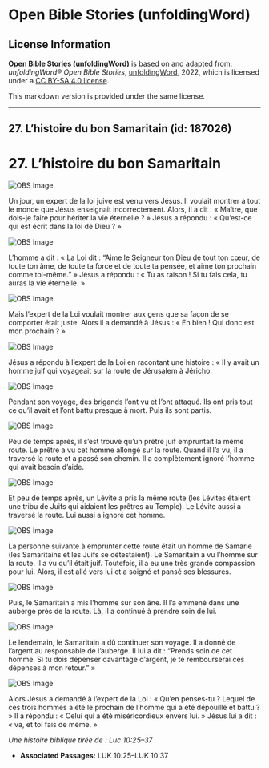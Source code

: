 # Open Bible Stories (unfoldingWord)

## License Information

**Open Bible Stories (unfoldingWord)** is based on and adapted from: _unfoldingWord® Open Bible Stories_, [unfoldingWord](https://unfoldingword.org/utw), 2022, which is licensed under a [CC BY-SA 4.0 license](https://creativecommons.org/licenses/by-sa/4.0/legalcode.en).

This markdown version is provided under the same license.



--------------------------------

## 27. L’histoire du bon Samaritain (id: 187026)

27\. L’histoire du bon Samaritain
=================================

![OBS Image](https://cdn.aquifer.bible/aquifer-content/resources/UWOBS/jpg/360px/obs-en-27-01.jpg)

Un jour, un expert de la loi juive est venu vers Jésus. Il voulait montrer à tout le monde que Jésus enseignait incorrectement. Alors, il a dit : « Maître, que dois\-je faire pour hériter la vie éternelle ? » Jésus a répondu : « Qu’est\-ce qui est écrit dans la loi de Dieu ? »

![OBS Image](https://cdn.aquifer.bible/aquifer-content/resources/UWOBS/jpg/360px/obs-en-27-02.jpg)

L’homme a dit : « La Loi dit : “Aime le Seigneur ton Dieu de tout ton cœur, de toute ton âme, de toute ta force et de toute ta pensée, et aime ton prochain comme toi\-même.” » Jésus a répondu : « Tu as raison ! Si tu fais cela, tu auras la vie éternelle. »

![OBS Image](https://cdn.aquifer.bible/aquifer-content/resources/UWOBS/jpg/360px/obs-en-27-03.jpg)

Mais l’expert de la Loi voulait montrer aux gens que sa façon de se comporter était juste. Alors il a demandé à Jésus : « Eh bien ! Qui donc est mon prochain ? »

![OBS Image](https://cdn.aquifer.bible/aquifer-content/resources/UWOBS/jpg/360px/obs-en-27-04.jpg)

Jésus a répondu à l’expert de la Loi en racontant une histoire : « Il y avait un homme juif qui voyageait sur la route de Jérusalem à Jéricho.

![OBS Image](https://cdn.aquifer.bible/aquifer-content/resources/UWOBS/jpg/360px/obs-en-27-05.jpg)

Pendant son voyage, des brigands l’ont vu et l’ont attaqué. Ils ont pris tout ce qu’il avait et l’ont battu presque à mort. Puis ils sont partis.

![OBS Image](https://cdn.aquifer.bible/aquifer-content/resources/UWOBS/jpg/360px/obs-en-27-06.jpg)

Peu de temps après, il s’est trouvé qu’un prêtre juif empruntait la même route. Le prêtre a vu cet homme allongé sur la route. Quand il l’a vu, il a traversé la route et a passé son chemin. Il a complètement ignoré l’homme qui avait besoin d’aide.

![OBS Image](https://cdn.aquifer.bible/aquifer-content/resources/UWOBS/jpg/360px/obs-en-27-07.jpg)

Et peu de temps après, un Lévite a pris la même route (les Lévites étaient une tribu de Juifs qui aidaient les prêtres au Temple). Le Lévite aussi a traversé la route. Lui aussi a ignoré cet homme.

![OBS Image](https://cdn.aquifer.bible/aquifer-content/resources/UWOBS/jpg/360px/obs-en-27-08.jpg)

La personne suivante à emprunter cette route était un homme de Samarie (les Samaritains et les Juifs se détestaient). Le Samaritain a vu l’homme sur la route. Il a vu qu’il était juif. Toutefois, il a eu une très grande compassion pour lui. Alors, il est allé vers lui et a soigné et pansé ses blessures.

![OBS Image](https://cdn.aquifer.bible/aquifer-content/resources/UWOBS/jpg/360px/obs-en-27-09.jpg)

Puis, le Samaritain a mis l’homme sur son âne. Il l’a emmené dans une auberge près de la route. Là, il a continué à prendre soin de lui.

![OBS Image](https://cdn.aquifer.bible/aquifer-content/resources/UWOBS/jpg/360px/obs-en-27-10.jpg)

Le lendemain, le Samaritain a dû continuer son voyage. Il a donné de l’argent au responsable de l’auberge. Il lui a dit : “Prends soin de cet homme. Si tu dois dépenser davantage d’argent, je te rembourserai ces dépenses à mon retour.” »

![OBS Image](https://cdn.aquifer.bible/aquifer-content/resources/UWOBS/jpg/360px/obs-en-27-11.jpg)

Alors Jésus a demandé à l’expert de la Loi : « Qu’en penses\-tu ? Lequel de ces trois hommes a été le prochain de l’homme qui a été dépouillé et battu ? » Il a répondu : « Celui qui a été miséricordieux envers lui. » Jésus lui a dit : « va, et toi fais de même. »

*Une histoire biblique tirée de : Luc 10:25–37*

* **Associated Passages:** LUK 10:25–LUK 10:37

